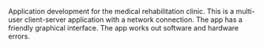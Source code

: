 Application development for the medical rehabilitation clinic.
This is a multi-user client-server application with a network connection.
The app has a friendly graphical interface.
The app works out software and hardware errors.